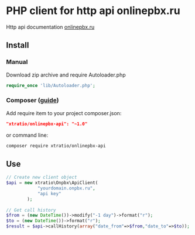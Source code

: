 # PHP client for http api onlinepbx.ru
Http api documentation [onlinepbx.ru](https://api.onlinepbx.ru/#page-nav-http)

Install
---------

### Manual
Download zip archive and require Autoloader.php
```php
require_once 'lib/Autoloader.php';
```
### Composer ([guide](https://packagist.org/))
Add require item to your project composer.json:
```json
"xtratio/onlinepbx-api": "~1.0"
```
or command line:
```sh
composer require xtratio/onlinepbx-api
```

Use
---------

```php
// Create new client object
$api = new xtratio\Onpbx\ApiClient(
            "yourdomain.onpbx.ru",
            "api key"
        );
        
// Get call history
$from = (new DateTime())->modify("-1 day")->format("r");
$to = (new DateTime())->format("r");
$result = $api->callHistory(array("date_from"=>$from,"date_to"=>$to));
```